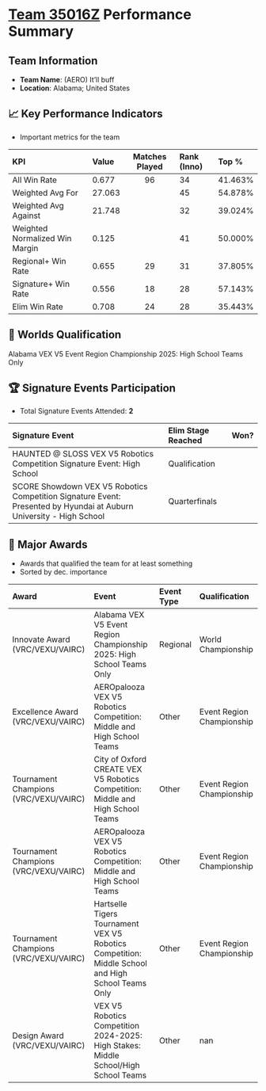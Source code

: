 # [Team 35016Z](https://https://www.robotevents.com/teams/V5RC/35016Z) Performance Summary

##  Team Information
- **Team Name**: (AERO) It’ll buff
- **Location**: Alabama; United States

## 📈 Key Performance Indicators
- Important metrics for the team

| KPI | Value | Matches Played | Rank (Inno) | Top % |
|:---|:-----|:--------------:|:----|:-----|
| All Win Rate | 0.677 | 96 | 34 | 41.463% |
| Weighted Avg For | 27.063 |  | 45 | 54.878% |
| Weighted Avg Against | 21.748 |  | 32 | 39.024% |
| Weighted Normalized Win Margin | 0.125 |  | 41 | 50.000% |
| Regional+ Win Rate | 0.655 | 29 | 31 | 37.805% |
| Signature+ Win Rate | 0.556 | 18 | 28 | 57.143% |
| Elim Win Rate | 0.708 | 24 | 28 | 35.443% |


## 🎯 Worlds Qualification
Alabama VEX V5 Event Region Championship 2025: High School Teams Only

## 🏆 Signature Events Participation
- Total Signature Events Attended: **2**

| Signature Event | Elim Stage Reached | Won? |
|:----------------|:-------------------|:----|
| HAUNTED @ SLOSS VEX V5 Robotics Competition Signature Event: High School | Qualification |  |
| SCORE Showdown VEX V5 Robotics Competition Signature Event: Presented by Hyundai at Auburn University - High School | Quarterfinals |  |


## 🥇 Major Awards
- Awards that qualified the team for at least something
- Sorted by dec. importance

| Award | Event | Event Type | Qualification |
|:------|:------|:-----------|:--------------|
| Innovate Award (VRC/VEXU/VAIRC) | Alabama VEX V5 Event Region Championship 2025: High School Teams Only | Regional | World Championship |
| Excellence Award (VRC/VEXU/VAIRC) | AEROpalooza VEX V5 Robotics Competition: Middle and High School Teams | Other | Event Region Championship |
| Tournament Champions (VRC/VEXU/VAIRC) | City of Oxford CREATE VEX V5 Robotics Competition: Middle and High School Teams | Other | Event Region Championship |
| Tournament Champions (VRC/VEXU/VAIRC) | AEROpalooza VEX V5 Robotics Competition: Middle and High School Teams | Other | Event Region Championship |
| Tournament Champions (VRC/VEXU/VAIRC) | Hartselle Tigers Tournament VEX V5 Robotics Competition: Middle School and High School Teams Only | Other | Event Region Championship |
| Design Award (VRC/VEXU/VAIRC) | VEX V5 Robotics Competition 2024-2025: High Stakes: Middle School/High School Teams | Other | nan |

